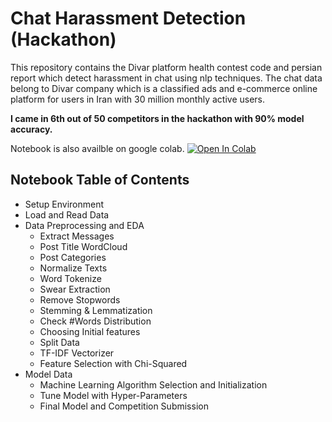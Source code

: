 # Chat Harassment Detection (Hackathon)
This repository contains the Divar platform health contest code and persian report 
which detect harassment in chat using nlp techniques. The chat data belong to Divar company which is a classified ads and e-commerce online platform for users in Iran with 30 million monthly active users.

**I came in 6th out of 50 competitors in the hackathon with 90% model accuracy.**

Notebook is also availble on google colab. [![Open In Colab](https://colab.research.google.com/assets/colab-badge.svg)](https://colab.research.google.com/drive/1iWFmz-VUbeGX8-ueXcE7kLRK_hFGu4KJ?usp=sharing)

## Notebook Table of Contents
- Setup Environment
- Load and Read Data
- Data Preprocessing and EDA
    * Extract Messages
    * Post Title WordCloud
    * Post Categories
    * Normalize Texts
    * Word Tokenize
    * Swear Extraction
    * Remove Stopwords
    * Stemming & Lemmatization
    * Check #Words Distribution
    * Choosing Initial features
    * Split Data
    * TF-IDF Vectorizer
    * Feature Selection with Chi-Squared
- Model Data
    * Machine Learning Algorithm Selection and Initialization
    * Tune Model with Hyper-Parameters
    * Final Model and Competition Submission
